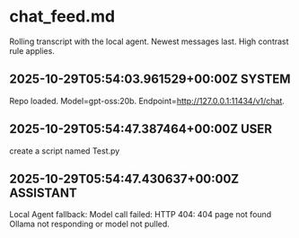 # chat_feed.md

Rolling transcript with the local agent.
Newest messages last.
High contrast rule applies.

## 2025-10-29T05:54:03.961529+00:00Z SYSTEM

Repo loaded. Model=gpt-oss:20b. Endpoint=http://127.0.0.1:11434/v1/chat.

## 2025-10-29T05:54:47.387464+00:00Z USER

create a script named Test.py

## 2025-10-29T05:54:47.430637+00:00Z ASSISTANT

Local Agent fallback:
Model call failed: HTTP 404: 404 page not found
Ollama not responding or model not pulled.


